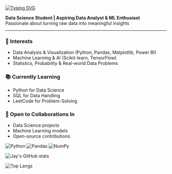 [![Typing SVG](https://readme-typing-svg.demolab.com?lines=Namaste!+I'm+JK;Data+Science+Student;AI+%7C+DSA+%7C+Web;Open+Source+Contributor)](https://git.io/typing-svg)  

**Data Science Student | Aspiring Data Analyst & ML Enthusiast**  
Passionate about turning raw data into meaningful insights  

---

### 🔎 Interests
- Data Analysis & Visualization (Python, Pandas, Matplotlib, Power BI)  
- Machine Learning & AI (Scikit-learn, TensorFlow)  
- Statistics, Probability & Real-world Data Problems  

### 📚 Currently Learning
- Python for Data Science  
- SQL for Data Handling  
- LeetCode for Problem-Solving  

### 🤝 Open to Collaborations In
- Data Science projects  
- Machine Learning models  
- Open-source contributions  

![Python](https://img.shields.io/badge/Python-3776AB?logo=python&logoColor=white)
![Pandas](https://img.shields.io/badge/Pandas-150458?logo=pandas&logoColor=white)
![NumPy](https://img.shields.io/badge/NumPy-013243?logo=numpy&logoColor=white)


![Jay's GitHub stats](https://github-readme-stats.vercel.app/api?username=Jayk2204&show_icons=true&include_all_commits=true&count_private=true&theme=dark)  

![Top Langs](https://github-readme-stats.vercel.app/api/top-langs/?username=Jayk2204&layout=compact&theme=dark)
